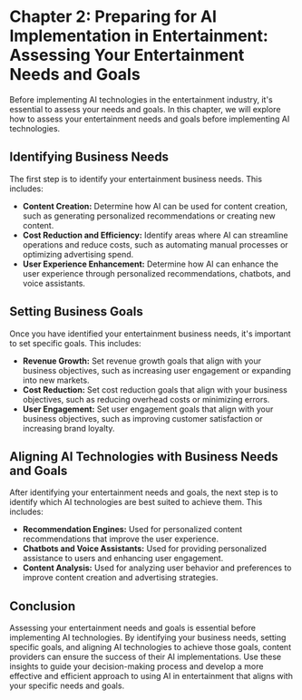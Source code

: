 Chapter 2: Preparing for AI Implementation in Entertainment: Assessing Your Entertainment Needs and Goals
=========================================================================================================

Before implementing AI technologies in the entertainment industry, it's essential to assess your needs and goals. In this chapter, we will explore how to assess your entertainment needs and goals before implementing AI technologies.

Identifying Business Needs
--------------------------

The first step is to identify your entertainment business needs. This includes:

* **Content Creation:** Determine how AI can be used for content creation, such as generating personalized recommendations or creating new content.
* **Cost Reduction and Efficiency:** Identify areas where AI can streamline operations and reduce costs, such as automating manual processes or optimizing advertising spend.
* **User Experience Enhancement:** Determine how AI can enhance the user experience through personalized recommendations, chatbots, and voice assistants.

Setting Business Goals
----------------------

Once you have identified your entertainment business needs, it's important to set specific goals. This includes:

* **Revenue Growth:** Set revenue growth goals that align with your business objectives, such as increasing user engagement or expanding into new markets.
* **Cost Reduction:** Set cost reduction goals that align with your business objectives, such as reducing overhead costs or minimizing errors.
* **User Engagement:** Set user engagement goals that align with your business objectives, such as improving customer satisfaction or increasing brand loyalty.

Aligning AI Technologies with Business Needs and Goals
------------------------------------------------------

After identifying your entertainment needs and goals, the next step is to identify which AI technologies are best suited to achieve them. This includes:

* **Recommendation Engines:** Used for personalized content recommendations that improve the user experience.
* **Chatbots and Voice Assistants:** Used for providing personalized assistance to users and enhancing user engagement.
* **Content Analysis:** Used for analyzing user behavior and preferences to improve content creation and advertising strategies.

Conclusion
----------

Assessing your entertainment needs and goals is essential before implementing AI technologies. By identifying your business needs, setting specific goals, and aligning AI technologies to achieve those goals, content providers can ensure the success of their AI implementations. Use these insights to guide your decision-making process and develop a more effective and efficient approach to using AI in entertainment that aligns with your specific needs and goals.
